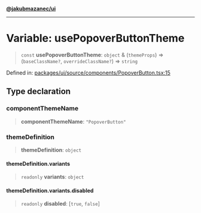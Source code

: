[**@jakubmazanec/ui**](../README.md)

---

# Variable: usePopoverButtonTheme

> `const` **usePopoverButtonTheme**: `object` & (`themeProps`) => (`baseClassName?`,
> `overrideClassName?`) => `string`

Defined in:
[packages/ui/source/components/PopoverButton.tsx:15](https://github.com/jakubmazanec/tools/blob/6fe16df773d5da14c29261ea934e72b3f99fabb7/packages/ui/source/components/PopoverButton.tsx#L15)

## Type declaration

### componentThemeName

> **componentThemeName**: `"PopoverButton"`

### themeDefinition

> **themeDefinition**: `object`

#### themeDefinition.variants

> `readonly` **variants**: `object`

#### themeDefinition.variants.disabled

> `readonly` **disabled**: \[`true`, `false`\]
